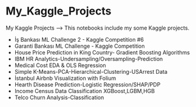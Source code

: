 # My_Kaggle_Projects
My Kaggle Projects
--> This notebooks include my some Kaggle projects.
* İş Bankası ML Challenge 2 - Kaggle Competition #6
* Garanti Bankası ML Challenge - Kaggle Competition
* House Price Prediction in King Country- Gradient Boosting Algorithms
* IBM HR Analytics-Undersampling/Oversampling-Prediction
* Medical Cost EDA & OLS Regression
* Simple K-Means-PCA-Hierarchical-Clustering-USArrest Data
* İstanbul Airbnb Visualization with Folium
* Hearth Disease Prediction-Logistic Regression/SHAP/PDP
* Income Census Data Classification XGBoost,LGBM,HGB
* Telco Churn Analysis-Classification

